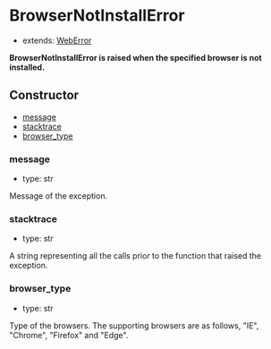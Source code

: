 # BrowserNotInstallError

- extends: [WebError](./doc/api/python/exceptions/weberror.md)

**BrowserNotInstallError is raised when the specified browser is not installed.**

## Constructor<!-- {docsify-ignore} -->
- [message](#message)
- [stacktrace](#stacktrace)
- [browser_type](#browser_type)


### message
- type: str

Message of the exception.


### stacktrace
- type: str

A string representing all the calls prior to the function that raised the exception.

### browser_type
- type: str

Type of the browsers. The supporting browsers are as follows, "IE", "Chrome", "Firefox" and "Edge".